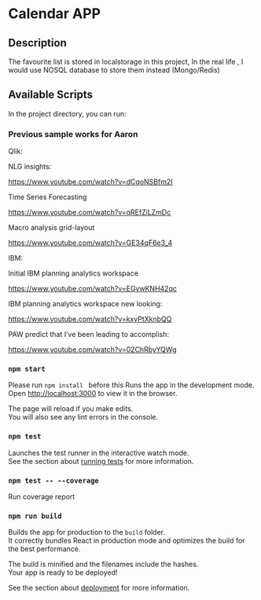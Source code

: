# Calendar APP

## Description

The favourite list is stored in localstorage in this project,
In the real life , I would use NOSQL database to store them instead (Mongo/Redis)

## Available Scripts

In the project directory, you can run:

### Previous sample works for Aaron

Qlik: 

NLG insights: 

https://www.youtube.com/watch?v=dCqoNSBfm2I 

Time Series Forecasting 

https://www.youtube.com/watch?v=qREfZiLZmDc 

Macro analysis grid-layout 

https://www.youtube.com/watch?v=GE34qF6e3_4 

 
IBM: 

Initial IBM planning analytics workspace  

https://www.youtube.com/watch?v=EGywKNH42qc 

IBM planning analytics workspace new looking: 

https://www.youtube.com/watch?v=kxyPtXknbQQ 

PAW predict that I’ve been leading to accomplish: 

https://www.youtube.com/watch?v=02ChRbyYQWg 



### `npm start`

Please run ```npm install ``` before this
Runs the app in the development mode.\
Open [http://localhost:3000](http://localhost:3000) to view it in the browser.

The page will reload if you make edits.\
You will also see any lint errors in the console.

### `npm test`

Launches the test runner in the interactive watch mode.\
See the section about [running tests](https://facebook.github.io/create-react-app/docs/running-tests) for more information.

### `npm test -- --coverage`

Run coverage report

### `npm run build`

Builds the app for production to the `build` folder.\
It correctly bundles React in production mode and optimizes the build for the best performance.

The build is minified and the filenames include the hashes.\
Your app is ready to be deployed!

See the section about [deployment](https://facebook.github.io/create-react-app/docs/deployment) for more information.


